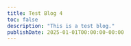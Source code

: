 ```yaml
---
title: Test Blog 4
toc: false
description: "This is a test blog."
publishDate: 2025-01-01T00:00:00-00:00
---
```

